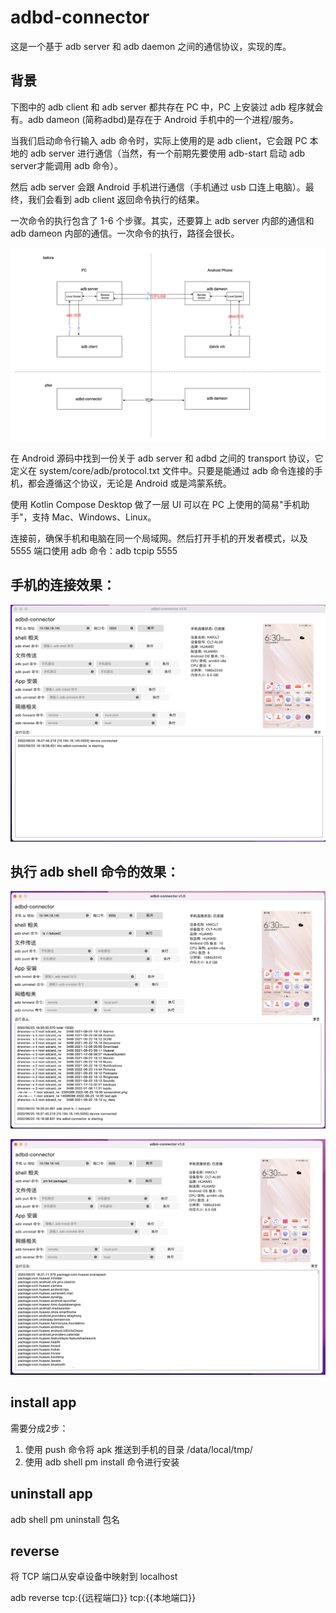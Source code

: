 # adbd-connector

这是一个基于 adb server 和 adb daemon 之间的通信协议，实现的库。

## 背景

下图中的 adb client 和 adb server 都共存在 PC 中，PC 上安装过 adb 程序就会有。adb dameon (简称adbd)是存在于 Android 手机中的一个进程/服务。

当我们启动命令行输入 adb 命令时，实际上使用的是 adb client，它会跟 PC 本地的 adb server 进行通信（当然，有一个前期先要使用 adb-start 启动 adb server才能调用 adb 命令）。

然后 adb server 会跟 Android 手机进行通信（手机通过 usb 口连上电脑）。最终，我们会看到 adb client 返回命令执行的结果。

一次命令的执行包含了 1-6 个步骤。其实，还要算上 adb server 内部的通信和 adb dameon 内部的通信。一次命令的执行，路径会很长。

![](images/adb-connector.png)

在 Android 源码中找到一份关于 adb server 和 adbd 之间的 transport 协议，它定义在 system/core/adb/protocol.txt 文件中。只要是能通过 adb 命令连接的手机，都会遵循这个协议，无论是 Android 或是鸿蒙系统。

使用 Kotlin Compose Desktop 做了一层 UI 可以在 PC 上使用的简易"手机助手"，支持 Mac、Windows、Linux。

连接前，确保手机和电脑在同一个局域网。然后打开手机的开发者模式，以及 5555 端口使用 adb 命令：adb tcpip 5555

## 手机的连接效果：

![](images/1.png)

## 执行 adb shell 命令的效果：

![](images/2.png)

![](images/3.png)

## install app 
需要分成2步：
1. 使用 push 命令将 apk 推送到手机的目录 /data/local/tmp/
2. 使用 adb shell pm install 命令进行安装

## uninstall app

adb shell pm uninstall 包名 

## reverse

将 TCP 端口从安卓设备中映射到 localhost

adb reverse tcp:{{远程端口}} tcp:{{本地端口}}